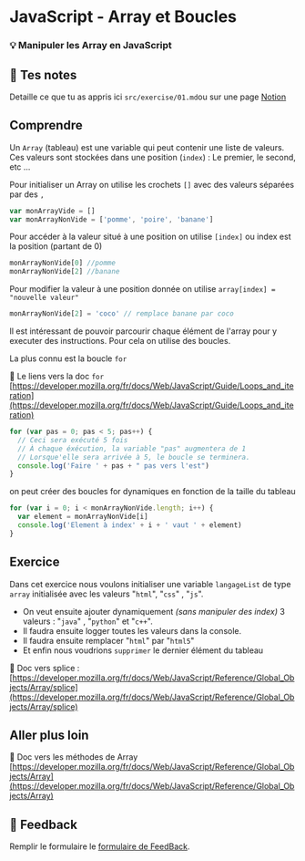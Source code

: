 # JavaScript - Array et Boucles

### 💡 Manipuler les Array en JavaScript

## 📝 Tes notes

Detaille ce que tu as appris ici
`src/exercise/01.md`ou sur une page [Notion](https://go.mikecodeur.com/course-notes-template)

## Comprendre

Un `Array` (tableau) est une variable qui peut contenir une liste de valeurs.
Ces valeurs sont stockées dans une position (`index`) : Le premier, le second,
etc ...

Pour initialiser un Array on utilise les crochets `[]` avec des valeurs séparées
par des `,`

```jsx
var monArrayVide = []
var monArrayNonVide = ['pomme', 'poire', 'banane']
```

Pour accéder à la valeur situé à une position on utilise `[index]` ou index est
la position (partant de 0)

```jsx
monArrayNonVide[0] //pomme
monArrayNonVide[2] //banane
```

Pour modifier la valeur à une position donnée on utilise
`array[index] = "nouvelle valeur"`

```jsx
monArrayNonVide[2] = 'coco' // remplace banane par coco
```

Il est intéressant de pouvoir parcourir chaque élément de l'array pour y
executer des instructions. Pour cela on utilise des boucles.

La plus connu est la boucle `for`

📑 Le liens vers la doc `for`
[https://developer.mozilla.org/fr/docs/Web/JavaScript/Guide/Loops_and_iteration](https://developer.mozilla.org/fr/docs/Web/JavaScript/Guide/Loops_and_iteration)

```jsx
for (var pas = 0; pas < 5; pas++) {
  // Ceci sera exécuté 5 fois
  // À chaque éxécution, la variable "pas" augmentera de 1
  // Lorsque'elle sera arrivée à 5, le boucle se terminera.
  console.log('Faire ' + pas + " pas vers l'est")
}
```

on peut créer des boucles for dynamiques en fonction de la taille du tableau

```jsx
for (var i = 0; i < monArrayNonVide.length; i++) {
  var element = monArrayNonVide[i]
  console.log('Element à index' + i + ' vaut ' + element)
}
```

## Exercice

Dans cet exercice nous voulons initialiser une variable `langageList` de type
`array` initialisée avec les valeurs "`html`", "`css`" , "`js`".

- On veut ensuite ajouter dynamiquement _(sans manipuler des index)_ 3 valeurs :
  "`java`" , "`python`" et "`c++`".
- Il faudra ensuite logger toutes les valeurs dans la console.
- Il faudra ensuite remplacer "`html`" par "`html5`"
- Et enfin nous voudrions `supprimer` le dernier élément du tableau

📑 Doc vers splice :
[https://developer.mozilla.org/fr/docs/Web/JavaScript/Reference/Global_Objects/Array/splice](https://developer.mozilla.org/fr/docs/Web/JavaScript/Reference/Global_Objects/Array/splice)

## Aller plus loin

📑 Doc vers les méthodes de Array
[https://developer.mozilla.org/fr/docs/Web/JavaScript/Reference/Global_Objects/Array](https://developer.mozilla.org/fr/docs/Web/JavaScript/Reference/Global_Objects/Array)

## 🐜 Feedback

Remplir le formulaire le
[formulaire de FeedBack](https://go.mikecodeur.com/cours-react-avis).
